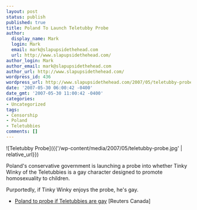 ```yaml
---
layout: post
status: publish
published: true
title: Poland To Launch Teletubby Probe
author:
  display_name: Mark
  login: Mark
  email: mark@slapupsidethehead.com
  url: http://www.slapupsidethehead.com/
author_login: Mark
author_email: mark@slapupsidethehead.com
author_url: http://www.slapupsidethehead.com/
wordpress_id: 436
wordpress_url: http://www.slapupsidethehead.com/2007/05/teletubby-probe/
date: '2007-05-30 06:00:42 -0400'
date_gmt: '2007-05-30 11:00:42 -0400'
categories:
- Uncategorized
tags:
- Censorship
- Poland
- Teletubbies
comments: []
---
```

![Teletubby Probe]({{'/wp-content/media/2007/05/teletubby-probe.jpg' | relative_url}})

Poland's conservative government is launching a probe into whether Tinky Winky of the Teletubbies is a gay character designed to promote homosexuality to children.

Purportedly, if Tinky Winky enjoys the probe, he's gay.

- [Poland to probe if Teletubbies are gay](http://ca.today.reuters.com/news/newsArticle.aspx?type=entertainmentNews&storyID=2007-05-28T172039Z_01_L28320374_RTRIDST_0_ENTERTAINMENT-POLAND-TELETUBBIES-COL.XML&archived=False) [Reuters Canada]

